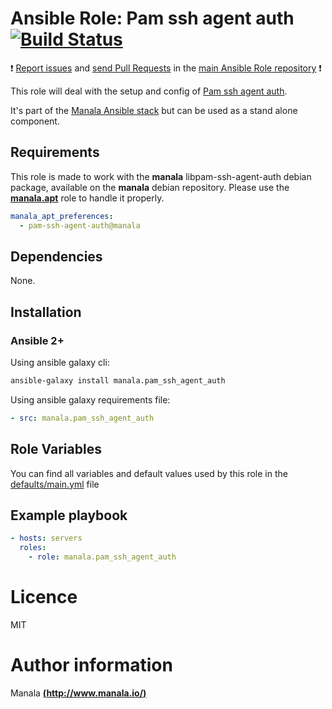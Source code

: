 # Ansible Role: Pam ssh agent auth [![Build Status](https://travis-ci.org/manala/ansible-role-pam_ssh_agent_auth.svg?branch=master)](https://travis-ci.org/manala/ansible-role-pam_ssh_agent_auth)

:exclamation: [Report issues](https://github.com/manala/ansible-roles/issues) and [send Pull Requests](https://github.com/manala/ansible-roles/pulls) in the [main Ansible Role repository](https://github.com/manala/ansible-roles) :exclamation:

This role will deal with the setup and config of [Pam ssh agent auth](http://pamsshagentauth.sourceforge.net/).

It's part of the [Manala Ansible stack](http://www.manala.io) but can be used as a stand alone component.

## Requirements

This role is made to work with the __manala__ libpam-ssh-agent-auth debian package, available on the __manala__ debian repository. Please use the [**manala.apt**](https://galaxy.ansible.com/manala/apt/) role to handle it properly.

```yaml
manala_apt_preferences:
  - pam-ssh-agent-auth@manala
```

## Dependencies

None.

## Installation

### Ansible 2+

Using ansible galaxy cli:

```bash
ansible-galaxy install manala.pam_ssh_agent_auth
```

Using ansible galaxy requirements file:

```yaml
- src: manala.pam_ssh_agent_auth
```

## Role Variables

You can find all variables and default values used by this role in the [defaults/main.yml](./defaults/main.yml) file

## Example playbook

```yaml
- hosts: servers
  roles:
    - role: manala.pam_ssh_agent_auth
```

# Licence

MIT

# Author information

Manala [**(http://www.manala.io/)**](http://www.manala.io)
